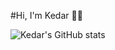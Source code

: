 <!--
**kedarabhyankar/kedarabhyankar** is a ✨ _special_ ✨ repository because its `README.md` (this file) appears on your GitHub profile.
-->
#Hi, I'm Kedar 🤟🏽




![Kedar's GitHub stats](https://github-readme-stats.vercel.app/api?username=kedarabhyankar&show_icons=true&theme=tokyonight)

